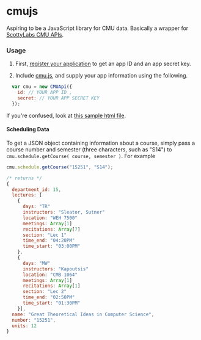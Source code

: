 cmujs
=====

Aspiring to be a JavaScript library for CMU data. Basically a wrapper for [ScottyLabs CMU APIs](https://apis.scottylabs.org).


### Usage

1. First, [register your application](https://apis.scottylabs.org/apps) to get an app ID and an app secret key.

2. Include [cmu.js](https://github.com/ryhan/cmujs/blob/master/cmu.js), and supply your app information using the following.
```javascript
  var cmu = new CMUApi({
    id: // YOUR APP ID , 
    secret: // YOUR APP SECRET KEY
  });
```
If you're confused, look at [this sample html file](https://github.com/ryhan/cmujs/blob/master/sample.html).

#### Scheduling Data

To get a JSON object containing information about a course, simply pass a course number and semester (three characters, such as "S14") to `cmu.schedule.getCourse( course, semester )`. For example
```javascript
cmu.schedule.getCourse("15251", "S14");

/* returns */
{
  department_id: 15,
  lectures: [
    {
      days: "TR"
      instructors: "Sleator, Sutner"
      location: "WEH 7500"
      meetings: Array[1]
      recitations: Array[7]
      section: "Lec 1"
      time_end: "04:20PM"
      time_start: "03:00PM"
    },
    {
      days: "MW"
      instructors: "Kapoutsis"
      location: "CMB 1064"
      meetings: Array[1]
      recitations: Array[1]
      section: "Lec 2"
      time_end: "02:50PM"
      time_start: "01:30PM"
    }],
  name: "Great Theoretical Ideas in Computer Science",
  number: "15251",
  units: 12
}
```

